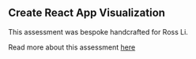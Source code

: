 ## Create React App Visualization

This assessment was bespoke handcrafted for Ross Li.

Read more about this assessment [here](https://react.eogresources.com)
